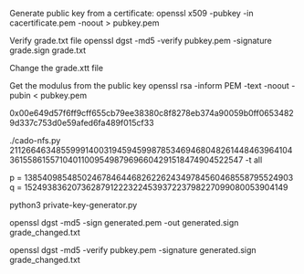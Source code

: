 Generate public key from a certificate:
openssl x509 -pubkey -in cacertificate.pem -noout > pubkey.pem

Verify grade.txt file
openssl dgst -md5 -verify pubkey.pem  -signature grade.sign grade.txt

Change the grade.xtt file

Get the modulus from the public key
openssl rsa -inform PEM -text -noout -pubin < pubkey.pem

0x00e649d57f6ff9cff655cb79ee38380c8f8278eb374a90059b0ff06534829d337c753d0e59afed6fa489f015cf33

./cado-nfs.py 2112664634855999140031945945998785346946804826144846396410436155861557104011009549879696604291518474904522547 -t all

p = 1385409854850246784644682622624349784560468558795524903
q = 1524938362073628791222322453937223798227099080053904149

python3 private-key-generator.py

openssl dgst -md5 -sign generated.pem -out generated.sign grade_changed.txt

openssl dgst -md5 -verify pubkey.pem -signature generated.sign grade_changed.txt